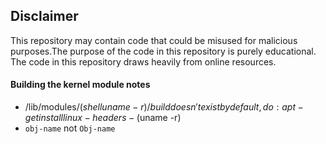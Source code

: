 ## Disclaimer
This repository may contain code that could be misused for malicious purposes.The purpose of the code in this repository is purely educational.
The code in this repository draws heavily from online resources.

#### Building the kernel module notes
- /lib/modules/($shell uname -r)/build doesn't exist by default, do: apt-get install linux-headers-($uname -r)
- `obj-name` not `Obj-name`
